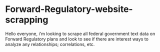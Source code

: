 # Forward-Regulatory-website-scrapping
Hello everyone, i'm looking to scrape all federal government text data on Forward Regulatory plans and look to see if there are interest ways to analyze any relationships; correlations, etc. 
